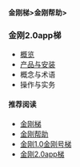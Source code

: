 #### 金刚梯>金刚帮助>

### 金刚2.0app梯
- [概览](https://github.com/a2zitpro/web/blob/master/kkproducts2.0.md)
- [产品与安装](https://github.com/a2zitpro/web/blob/master/list_kkproducts2.0.md)
- 概念与术语
- 操作与实务

#### 推荐阅读

- [金刚梯](https://github.com/a2zitpro/web/blob/master/dlb.md)
- [金刚帮助](https://github.com/a2zitpro/web/blob/master/list_helpkkvpn.md)
- [金刚1.0金刚号梯](https://github.com/a2zitpro/web/blob/master/list_helpkkvpn1.0.md)
- [金刚2.0app梯](https://github.com/a2zitpro/web/blob/master/list_helpkkvpn2.0.md)

